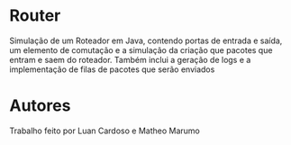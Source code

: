 # Router
Simulação de um Roteador em Java, contendo portas de entrada e saída, um elemento de comutação e a simulação da criação que pacotes que entram e saem do roteador. Também inclui a geração de logs e a implementação de filas de pacotes que serão enviados

# Autores
Trabalho feito por Luan Cardoso e Matheo Marumo
